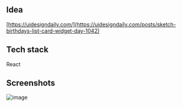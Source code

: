 ## Idea

[https://uidesigndaily.com/](https://uidesigndaily.com/posts/sketch-birthdays-list-card-widget-day-1042)

## Tech stack
React

## Screenshots

![image](https://user-images.githubusercontent.com/80277336/224506171-0fde1c94-c873-4fe6-917a-773aa902582b.png)

